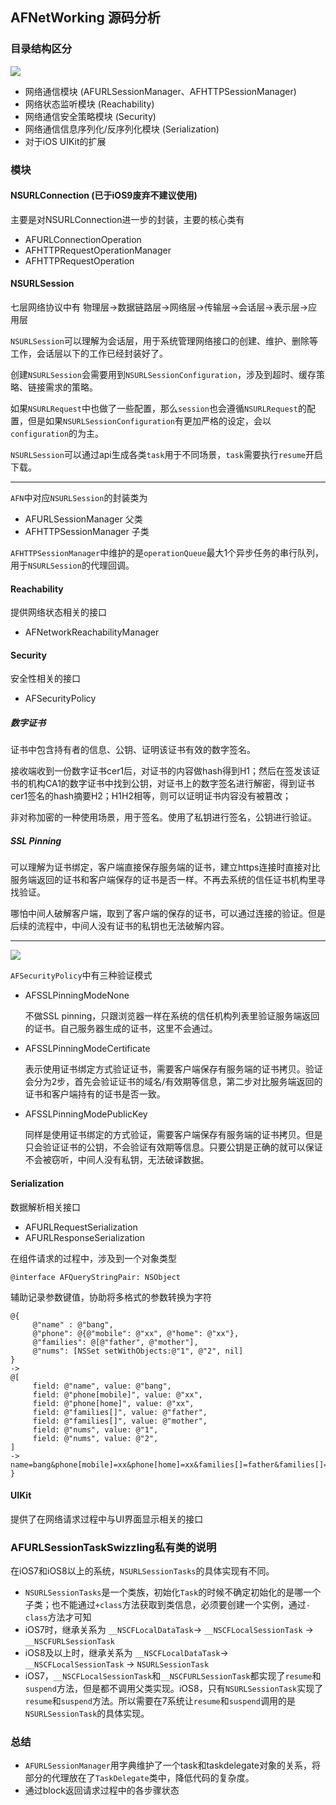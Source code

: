 ## AFNetWorking 源码分析

### 目录结构区分

![](https://tva1.sinaimg.cn/large/006tNbRwgy1g9v7y5etwfj307z0m8n5d.jpg)

* 网络通信模块 (AFURLSessionManager、AFHTTPSessionManager)
* 网络状态监听模块 (Reachability)
* 网络通信安全策略模块 (Security)
* 网络通信信息序列化/反序列化模块 (Serialization)
* 对于iOS UIKit的扩展

### 模块

#### NSURLConnection (已于iOS9废弃不建议使用)

主要是对NSURLConnection进一步的封装，主要的核心类有

* AFURLConnectionOperation
* AFHTTPRequestOperationManager
* AFHTTPRequestOperation

#### NSURLSession

七层网络协议中有 物理层->数据链路层->网络层->传输层->会话层->表示层->应用层

`NSURLSession`可以理解为会话层，用于系统管理网络接口的创建、维护、删除等工作，会话层以下的工作已经封装好了。

创建`NSURLSession`会需要用到`NSURLSessionConfiguration`，涉及到超时、缓存策略、链接需求的策略。

如果`NSURLRequest`中也做了一些配置，那么`session`也会遵循`NSURLRequest`的配置，但是如果`NSURLSessionConfiguration`有更加严格的设定，会以`configuration`的为主。

`NSURLSession`可以通过api生成各类`task`用于不同场景，`task`需要执行`resume`开启下载。

---

`AFN`中对应`NSURLSession`的封装类为

* AFURLSessionManager 父类
* AFHTTPSessionManager 子类

`AFHTTPSessionManager`中维护的是`operationQueue`最大1个异步任务的串行队列，用于`NSURLSession`的代理回调。

#### Reachability

提供网络状态相关的接口

* AFNetworkReachabilityManager

#### Security

安全性相关的接口

* AFSecurityPolicy

##### 数字证书

证书中包含持有者的信息、公钥、证明该证书有效的数字签名。

接收端收到一份数字证书cer1后，对证书的内容做hash得到H1；然后在签发该证书的机构CA1的数字证书中找到公钥，对证书上的数字签名进行解密，得到证书cer1签名的hash摘要H2；H1H2相等，则可以证明证书内容没有被篡改；

非对称加密的一种使用场景，用于签名。使用了私钥进行签名，公钥进行验证。

##### SSL Pinning

可以理解为证书绑定，客户端直接保存服务端的证书，建立https连接时直接对比服务端返回的证书和客户端保存的证书是否一样。不再去系统的信任证书机构里寻找验证。

哪怕中间人破解客户端，取到了客户端的保存的证书，可以通过连接的验证。但是后续的流程中，中间人没有证书的私钥也无法破解内容。

---

![](https://tva1.sinaimg.cn/large/006tNbRwgy1g9wnkpxfn9j30g40ert9z.jpg)

`AFSecurityPolicy`中有三种验证模式

* AFSSLPinningModeNone
	
	不做SSL pinning，只跟浏览器一样在系统的信任机构列表里验证服务端返回的证书。自己服务器生成的证书，这里不会通过。
	
* AFSSLPinningModeCertificate

	表示使用证书绑定方式验证证书，需要客户端保存有服务端的证书拷贝。验证会分为2步，首先会验证证书的域名/有效期等信息，第二步对比服务端返回的证书和客户端持有的证书是否一致。

* AFSSLPinningModePublicKey

	同样是使用证书绑定的方式验证，需要客户端保存有服务端的证书拷贝。但是只会验证证书的公钥，不会验证有效期等信息。只要公钥是正确的就可以保证不会被窃听，中间人没有私钥，无法破译数据。

#### Serialization

数据解析相关接口

* AFURLRequestSerialization
* AFURLResponseSerialization

在组件请求的过程中，涉及到一个对象类型

```
@interface AFQueryStringPair: NSObject
```

辅助记录参数键值，协助将多格式的参数转换为字符

```
@{ 
     @"name" : @"bang", 
     @"phone": @{@"mobile": @"xx", @"home": @"xx"}, 
     @"families": @[@"father", @"mother"], 
     @"nums": [NSSet setWithObjects:@"1", @"2", nil] 
} 
-> 
@[ 
     field: @"name", value: @"bang", 
     field: @"phone[mobile]", value: @"xx", 
     field: @"phone[home]", value: @"xx", 
     field: @"families[]", value: @"father", 
     field: @"families[]", value: @"mother", 
     field: @"nums", value: @"1", 
     field: @"nums", value: @"2", 
] 
-> 
name=bang&phone[mobile]=xx&phone[home]=xx&families[]=father&families[]=mother&nums=1&num=2
}
```

#### UIKit

提供了在网络请求过程中与UI界面显示相关的接口

### AFURLSessionTaskSwizzling私有类的说明

在iOS7和iOS8以上的系统，`NSURLSessionTasks`的具体实现有不同。

* `NSURLSessionTasks`是一个类族，初始化`Task`的时候不确定初始化的是哪一个子类；也不能通过`+class`方法获取到类信息，必须要创建一个实例，通过`-class`方法才可知
* iOS7时，继承关系为 `__NSCFLocalDataTask`-> `__NSCFLocalSessionTask` -> `__NSCFURLSessionTask`
* iOS8及以上时，继承关系为 `__NSCFLocalDataTask`-> `__NSCFLocalSessionTask` -> `NSURLSessionTask`
* iOS7，`__NSCFLocalSessionTask`和`__NSCFURLSessionTask`都实现了`resume`和`suspend`方法，但是都不调用父类实现。iOS8，只有`NSURLSessionTask`实现了`resume`和`suspend`方法。所以需要在7系统让`resume`和`suspend`调用的是`NSURLSessionTask`的具体实现。

### 总结

* `AFURLSessionManager`用字典维护了一个task和taskdelegate对象的关系，将部分的代理放在了`TaskDelegate`类中，降低代码的复杂度。
* 通过block返回请求过程中的各步骤状态